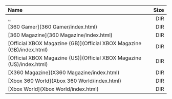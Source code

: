 |Name|Size|
|:---|---:|
|[..](../index.html)|DIR|
|[360 Gamer](360 Gamer/index.html)|DIR|
|[360 Magazine](360 Magazine/index.html)|DIR|
|[Official XBOX Magazine (GB)](Official XBOX Magazine (GB)/index.html)|DIR|
|[Official XBOX Magazine (US)](Official XBOX Magazine (US)/index.html)|DIR|
|[X360 Magazine](X360 Magazine/index.html)|DIR|
|[Xbox 360 World](Xbox 360 World/index.html)|DIR|
|[Xbox World](Xbox World/index.html)|DIR|

